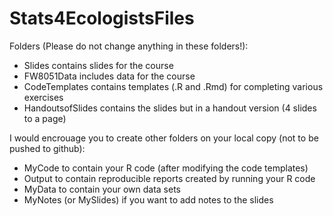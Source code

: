 # Stats4EcologistsFiles

Folders (Please do not change anything in these folders!):

- Slides contains slides for the course
- FW8051Data includes data for the course
- CodeTemplates contains templates (.R and .Rmd) for completing various exercises
- HandoutsofSlides contains the slides but in a handout version (4 slides to a page)

I would encrouage you to create other folders on your local copy (not to be pushed to github):

- MyCode to contain your R code (after modifying the code templates)
- Output to contain reproducible reports created by running your R code
- MyData to contain your own data sets
- MyNotes (or MySlides) if you want to add notes to the slides
